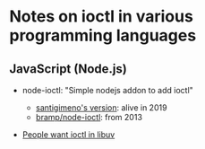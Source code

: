 ﻿
Notes on ioctl in various programming languages
===============================================


JavaScript (Node.js)
--------------------

* node-ioctl: "Simple nodejs addon to add ioctl"
  * [santigimeno's version](https://github.com/santigimeno/node-ioctl):
    alive in 2019
  * [bramp/node-ioctl](https://github.com/bramp/node-ioctl):
    from 2013

* [People want ioctl in libuv](https://github.com/nodejs/hardware/issues/10)




